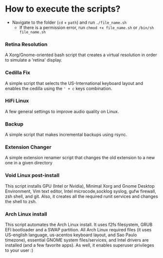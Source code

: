 # How to execute the scripts?

* Navigate to the folder (`cd` + `path`) and run `./file_name.sh`
  * If there is a permission error, run `chmod +x file_name.sh` or `/bin/sh file_name.sh`


###  Retina Resolution

   A Xorg/Gnome-oriented bash script that creates a virtual resolution in order to simulate a 'retina' display.
  

###  Cedilla Fix

   A simple script that selects the US-International keyboard layout and enables the cedilla using the ```' + c``` keys combination.
   
   
### HiFi Linux

   A few general settings to improve audio quality on Linux.
   
   
### Backup

   A simple script that makes incremental backups using rsync.
   
   
### Extension Changer

   A simple extension renamer script that changes the old extension to a new one in a given directory
   

### Void Linux post-install 

   This script installs GPU (Intel or Nvidia), Minimal Xorg and Gnome Desktop Environment, Vim text editor, Intel microcode,socklog syslog, gufw firewall, zsh shell, and git. Also, it creates all the required runit services and changes the shell to zsh.
   
 ### Arch Linux install 

   This script automates the Arch Linux install. It uses f2fs filesystem, GRUB EFI bootloader and a SWAP partition. All Arch Linux required files (it uses US-english language, us-acentos keyboard layout, and Sao Paulo timezone), essential GNOME system files/services, and Intel drivers are installed (and a few favorite apps). As well, it enables superuser privileges to your user :)
